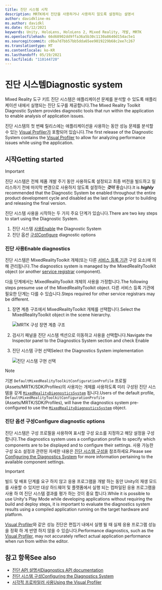 ```yaml
---
title: 진단 시스템 시작
description: MRTK에서 진단을 사용하거나 사용하지 않도록 설정하는 설명서
author: davidkline-ms
ms.author: davidkl
ms.date: 01/12/2021
keywords: Unity, HoloLens, HoloLens 2, Mixed Reality, 개발, MRTK
ms.openlocfilehash: 66d68902dd9ffa36a5b30c1130a8640d154ac5e1
ms.sourcegitcommit: c0ba7d7bb57bb5dda65ee9019229b68c2ee7c267
ms.translationtype: MT
ms.contentlocale: ko-KR
ms.lasthandoff: 05/19/2021
ms.locfileid: "110144720"
---
```

# <a name="diagnostic-system"></a><span data-ttu-id="8bafc-104">진단 시스템</span><span class="sxs-lookup"><span data-stu-id="8bafc-104">Diagnostic system</span></span>

<span data-ttu-id="8bafc-105">Mixed Reality 도구 키트 진단 시스템은 애플리케이션 문제를 분석할 수 있도록 애플리케이션 내에서 실행되는 진단 도구를 제공합니다.</span><span class="sxs-lookup"><span data-stu-id="8bafc-105">The Mixed Reality Toolkit Diagnostic System provides diagnostic tools that run within the application to enable analysis of application issues.</span></span>

<span data-ttu-id="8bafc-106">진단 시스템의 첫 번째 릴리스에는 애플리케이션을 사용하는 동안 성능 문제를 분석할 수 있는 [Visual Profiler가](using-visual-profiler.md) 포함되어 있습니다.</span><span class="sxs-lookup"><span data-stu-id="8bafc-106">The first release of the Diagnostic System contains the [Visual Profiler](using-visual-profiler.md) to allow for analyzing performance issues while using the application.</span></span>

## <a name="getting-started"></a><span data-ttu-id="8bafc-107">시작</span><span class="sxs-lookup"><span data-stu-id="8bafc-107">Getting started</span></span>

> [!IMPORTANT]
> <span data-ttu-id="8bafc-108">진단 시스템은 전체 제품 개발 주기 동안 사용하도록 설정되고 최종 버전을 빌드하고 릴리스하기 전에 마지막 변경으로 사용하지 않도록 설정하는 **_것이_** 좋습니다.</span><span class="sxs-lookup"><span data-stu-id="8bafc-108">It is **_highly_** recommended that the Diagnostic System be enabled throughout the entire product development cycle and disabled as the last change prior to building and releasing the final version.</span></span>

<span data-ttu-id="8bafc-109">진단 시스템 사용을 시작하는 두 가지 주요 단계가 있습니다.</span><span class="sxs-lookup"><span data-stu-id="8bafc-109">There are two key steps to start using the Diagnostic System.</span></span>

1. <span data-ttu-id="8bafc-110">진단 시스템 [사용](#enable-diagnostics)</span><span class="sxs-lookup"><span data-stu-id="8bafc-110">[Enable](#enable-diagnostics) the Diagnostic System</span></span>
2. <span data-ttu-id="8bafc-111">진단 옵션 [구성](#configure-diagnostic-options)</span><span class="sxs-lookup"><span data-stu-id="8bafc-111">[Configure](#configure-diagnostic-options) diagnostic options</span></span>

### <a name="enable-diagnostics"></a><span data-ttu-id="8bafc-112">진단 사용</span><span class="sxs-lookup"><span data-stu-id="8bafc-112">Enable diagnostics</span></span>

<span data-ttu-id="8bafc-113">진단 시스템은 MixedRealityToolkit 개체(또는 다른 [서비스 등록 기관](xref:Microsoft.MixedReality.Toolkit.IMixedRealityServiceRegistrar) 구성 요소)에 의해 관리됩니다.</span><span class="sxs-lookup"><span data-stu-id="8bafc-113">The diagnostics system is managed by the MixedRealityToolkit object (or another [service registrar](xref:Microsoft.MixedReality.Toolkit.IMixedRealityServiceRegistrar) component).</span></span>

<span data-ttu-id="8bafc-114">다음 단계에서는 MixedRealityToolkit 개체의 사용을 가정합니다.</span><span class="sxs-lookup"><span data-stu-id="8bafc-114">The following steps presume use of the MixedRealityToolkit object.</span></span> <span data-ttu-id="8bafc-115">다른 서비스 등록 기관에 필요한 단계는 다를 수 있습니다.</span><span class="sxs-lookup"><span data-stu-id="8bafc-115">Steps required for other service registrars may be different.</span></span>

1. <span data-ttu-id="8bafc-116">장면 계층 구조에서 MixedRealityToolkit 개체를 선택합니다.</span><span class="sxs-lookup"><span data-stu-id="8bafc-116">Select the MixedRealityToolkit object in the scene hierarchy.</span></span>

    ![MRTK 구성 장면 계층 구조](../images/MRTK_ConfiguredHierarchy.png)

1. <span data-ttu-id="8bafc-118">검사기 패널을 진단 시스템 섹션으로 이동하고 사용을 선택합니다.</span><span class="sxs-lookup"><span data-stu-id="8bafc-118">Navigate the Inspector panel to the Diagnostics System section and check Enable</span></span>
1. <span data-ttu-id="8bafc-119">진단 시스템 구현 선택</span><span class="sxs-lookup"><span data-stu-id="8bafc-119">Select the Diagnostics System implementation</span></span>

    ![진단 시스템 구현 선택](../images/diagnostics/DiagnosticsSelectSystemType.png)

> [!NOTE]
> <span data-ttu-id="8bafc-121">기본 `DefaultMixedRealityToolkitConfigurationProfile` 프로필(Assets/MRTK/SDK/Profiles)의 사용자는 개체를 사용하도록 미리 구성된 진단 시스템을 갖게 [`MixedRealityDiagnosticsSystem`](xref:Microsoft.MixedReality.Toolkit.Diagnostics.MixedRealityDiagnosticsSystem) 됩니다.</span><span class="sxs-lookup"><span data-stu-id="8bafc-121">Users of the default profile, `DefaultMixedRealityToolkitConfigurationProfile` (Assets/MRTK/SDK/Profiles), will have the diagnostics system pre-configured to use the [`MixedRealityDiagnosticsSystem`](xref:Microsoft.MixedReality.Toolkit.Diagnostics.MixedRealityDiagnosticsSystem) object.</span></span>

### <a name="configure-diagnostic-options"></a><span data-ttu-id="8bafc-122">진단 옵션 구성</span><span class="sxs-lookup"><span data-stu-id="8bafc-122">Configure diagnostic options</span></span>

<span data-ttu-id="8bafc-123">진단 시스템은 구성 프로필을 사용하여 표시할 구성 요소를 지정하고 해당 설정을 구성합니다.</span><span class="sxs-lookup"><span data-stu-id="8bafc-123">The diagnostics system uses a configuration profile to specify which components are to be displayed and to configure their settings.</span></span> <span data-ttu-id="8bafc-124">사용 가능한 구성 요소 설정과 관련된 자세한 내용은 [진단 시스템 구성을](configuring-diagnostics.md) 참조하세요.</span><span class="sxs-lookup"><span data-stu-id="8bafc-124">Please see [Configuring the Diagnostics System](configuring-diagnostics.md) for more information pertaining to the available component settings.</span></span>

> [!IMPORTANT]
> <span data-ttu-id="8bafc-125">빌드 및 배포 단계를 요구 하지 않고 응용 프로그램을 개발 하는 동안 Unity의 재생 모드를 사용할 수 있지만 대상 하드웨어 및 플랫폼에서 실행 되는 컴파일된 응용 프로그램을 사용 하 여 진단 시스템 결과를 평가 하는 것이 중요 합니다.</span><span class="sxs-lookup"><span data-stu-id="8bafc-125">While it is possible to use Unity's Play Mode while developing applications without requiring the build and deploy steps, it is important to evaluate the diagnostics system results using a compiled application running on the target hardware and platform.</span></span>
>
> <span data-ttu-id="8bafc-126">[Visual Profiler](using-visual-profiler.md)와 같은 성능 진단은 편집기 내에서 실행 될 때 실제 응용 프로그램 성능을 정확 하 게 반영 하지 않을 수 있습니다.</span><span class="sxs-lookup"><span data-stu-id="8bafc-126">Performance diagnostics, such as the [Visual Profiler](using-visual-profiler.md), may not accurately reflect actual application performance when run from within the editor.</span></span>

## <a name="see-also"></a><span data-ttu-id="8bafc-127">참고 항목</span><span class="sxs-lookup"><span data-stu-id="8bafc-127">See also</span></span>

- [<span data-ttu-id="8bafc-128">진단 API 설명서</span><span class="sxs-lookup"><span data-stu-id="8bafc-128">Diagnostics API documentation</span></span>](xref:Microsoft.MixedReality.Toolkit.Diagnostics)
- [<span data-ttu-id="8bafc-129">진단 시스템 구성</span><span class="sxs-lookup"><span data-stu-id="8bafc-129">Configuring the Diagnostics System</span></span>](configuring-diagnostics.md)
- [<span data-ttu-id="8bafc-130">시각적 프로파일러 사용</span><span class="sxs-lookup"><span data-stu-id="8bafc-130">Using the Visual Profiler</span></span>](using-visual-profiler.md)
